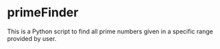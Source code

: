 # primeFinder
This is a Python script to find all prime numbers given in a specific range provided by user.
